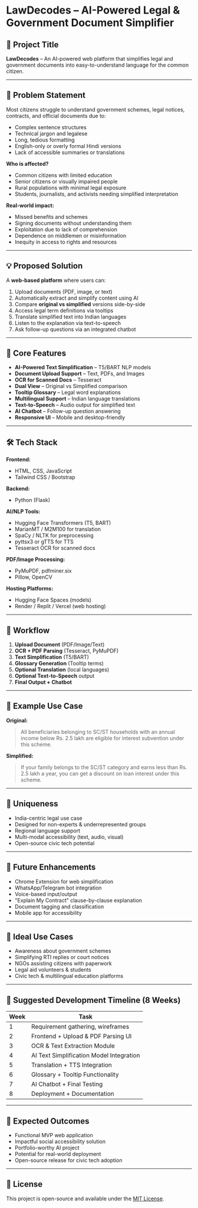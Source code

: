 # LawDecodes – AI-Powered Legal & Government Document Simplifier

## 📌 Project Title
**LawDecodes** – An AI-powered web platform that simplifies legal and government documents into easy-to-understand language for the common citizen.

---

## 📝 Problem Statement
Most citizens struggle to understand government schemes, legal notices, contracts, and official documents due to:
- Complex sentence structures  
- Technical jargon and legalese  
- Long, tedious formatting  
- English-only or overly formal Hindi versions  
- Lack of accessible summaries or translations  

**Who is affected?**
- Common citizens with limited education  
- Senior citizens or visually impaired people  
- Rural populations with minimal legal exposure  
- Students, journalists, and activists needing simplified interpretation  

**Real-world impact:**
- Missed benefits and schemes  
- Signing documents without understanding them  
- Exploitation due to lack of comprehension  
- Dependence on middlemen or misinformation  
- Inequity in access to rights and resources  

---

## 💡 Proposed Solution
A **web-based platform** where users can:
1. Upload documents (PDF, image, or text)  
2. Automatically extract and simplify content using AI  
3. Compare **original vs simplified** versions side-by-side  
4. Access legal term definitions via tooltips  
5. Translate simplified text into Indian languages  
6. Listen to the explanation via text-to-speech  
7. Ask follow-up questions via an integrated chatbot  

---

## 🚀 Core Features
- **AI-Powered Text Simplification** – T5/BART NLP models  
- **Document Upload Support** – Text, PDFs, and Images  
- **OCR for Scanned Docs** – Tesseract  
- **Dual View** – Original vs Simplified comparison  
- **Tooltip Glossary** – Legal word explanations  
- **Multilingual Support** – Indian language translations  
- **Text-to-Speech** – Audio output for simplified text  
- **AI Chatbot** – Follow-up question answering  
- **Responsive UI** – Mobile and desktop-friendly  

---

## 🛠 Tech Stack
**Frontend:**
- HTML, CSS, JavaScript  
- Tailwind CSS / Bootstrap   

**Backend:**
- Python (Flask)  

**AI/NLP Tools:**
- Hugging Face Transformers (T5, BART)  
- MarianMT / M2M100 for translation  
- SpaCy / NLTK for preprocessing  
- pyttsx3 or gTTS for TTS  
- Tesseract OCR for scanned docs  

**PDF/Image Processing:**
- PyMuPDF, pdfminer.six  
- Pillow, OpenCV  

**Hosting Platforms:**
- Hugging Face Spaces (models)  
- Render / Replit / Vercel (web hosting)   

---

## 🔄 Workflow
1. **Upload Document** (PDF/Image/Text)  
2. **OCR + PDF Parsing** (Tesseract, PyMuPDF)  
3. **Text Simplification** (T5/BART)  
4. **Glossary Generation** (Tooltip terms)  
5. **Optional Translation** (local languages)  
6. **Optional Text-to-Speech** output  
7. **Final Output + Chatbot**  

---

## 📂 Example Use Case
**Original:**  
> All beneficiaries belonging to SC/ST households with an annual income below Rs. 2.5 lakh are eligible for interest subvention under this scheme.  

**Simplified:**  
> If your family belongs to the SC/ST category and earns less than Rs. 2.5 lakh a year, you can get a discount on loan interest under this scheme.  

---

## 🌟 Uniqueness
- India-centric legal use case  
- Designed for non-experts & underrepresented groups  
- Regional language support  
- Multi-modal accessibility (text, audio, visual)  
- Open-source civic tech potential  

---

## 🔮 Future Enhancements
- Chrome Extension for web simplification  
- WhatsApp/Telegram bot integration  
- Voice-based input/output  
- "Explain My Contract" clause-by-clause explanation  
- Document tagging and classification  
- Mobile app for accessibility  

---

## 🎯 Ideal Use Cases
- Awareness about government schemes  
- Simplifying RTI replies or court notices  
- NGOs assisting citizens with paperwork  
- Legal aid volunteers & students  
- Civic tech & multilingual education platforms  

---

## 📅 Suggested Development Timeline (8 Weeks)
| Week | Task |
|------|------|
| 1 | Requirement gathering, wireframes |
| 2 | Frontend + Upload & PDF Parsing UI |
| 3 | OCR & Text Extraction Module |
| 4 | AI Text Simplification Model Integration |
| 5 | Translation + TTS Integration |
| 6 | Glossary + Tooltip Functionality |
| 7 | AI Chatbot + Final Testing |
| 8 | Deployment + Documentation |

---

## 🎯 Expected Outcomes
- Functional MVP web application  
- Impactful social accessibility solution  
- Portfolio-worthy AI project  
- Potential for real-world deployment  
- Open-source release for civic tech adoption  

---

## 📜 License
This project is open-source and available under the [MIT License](LICENSE).
